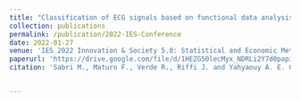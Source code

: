 ```yaml
---
title: "Classification of ECG signals based on functional data analysis and machine learning techniques"
collection: publications
permalink: /publication/2022-IES-Conference
date: 2022-01-27
venue: 'IES 2022 Innovation & Society 5.0: Statistical and Economic Methodologies for Quality Assessment'
paperurl: 'https://drive.google.com/file/d/1HEZG50lecMyx_NDRLi2Y7d0papiX9ZWO/view'
citation: 'Sabri M., Maturo F., Verde R., Riffi J. and Yahyaouy A. E. Classification of ECG signals based on functional data analysis and machine learning techniques';              <i>IES 2022 Innovation & Society 5.0: Statistical and Economic Methodologies for Quality Assessment</i>. Page: 618-623.


---
```

